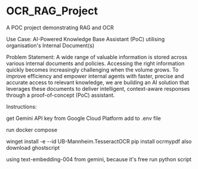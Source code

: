 # OCR_RAG_Project
A POC project demonstrating RAG and OCR

Use Case: AI-Powered Knowledge Base Assistant (PoC) utilising organisation's Internal Document(s)

Problem Statement: A wide range of valuable information is stored across various internal documents and policies. Accessing the right information quickly becomes increasingly challenging when the volume grows. To improve efficiency and empower internal agents with faster, precise and accurate access to relevant knowledge, we are building an AI solution that leverages these documents to deliver intelligent, context-aware responses through a proof-of-concept (PoC) assistant.

Instructions:

get Gemini API key from Google Cloud Platform
add to .env file

run docker compose

winget install -e --id UB-Mannheim.TesseractOCR
pip install ocrmypdf
also download ghostscript

using text-embedding-004 from gemini, because it's free 
run python script

